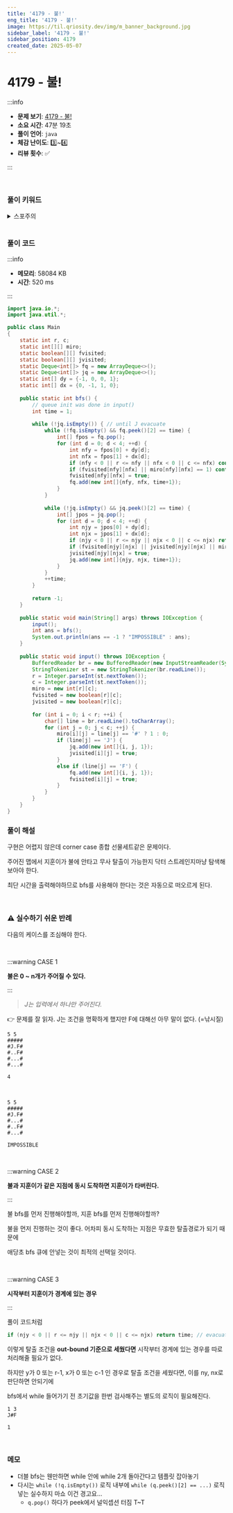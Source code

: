 ```yaml
---
title: '4179 - 불!'
eng_title: '4179 - 불!'
image: https://til.qriosity.dev/img/m_banner_background.jpg
sidebar_label: '4179 - 불!'
sidebar_position: 4179
created_date: 2025-05-07
---
```


# 4179 - 불!


:::info

- **문제 보기**: [4179 - 불!](https://www.acmicpc.net/problem/4179)
- **소요 시간**: 47분 19초
- **풀이 언어**: `java`
- **체감 난이도**: 3️⃣~4️⃣
- **리뷰 횟수**: ✅

:::

<br />

### 풀이 키워드

<details>
<summary>스포주의</summary>

`bfs`

</details>

<br />

### 풀이 코드

:::info

- **메모리**: 58084 KB
- **시간**: 520 ms

:::

```java
import java.io.*;
import java.util.*;

public class Main
{
    static int r, c;
    static int[][] miro;
    static boolean[][] fvisited;
    static boolean[][] jvisited;
    static Deque<int[]> fq = new ArrayDeque<>();
    static Deque<int[]> jq = new ArrayDeque<>();
    static int[] dy = {-1, 0, 0, 1};
    static int[] dx = {0, -1, 1, 0};
    
    public static int bfs() {
        // queue init was done in input()
        int time = 1;
        
		while (!jq.isEmpty()) { // until J evacuate
	        while (!fq.isEmpty() && fq.peek()[2] == time) {
    		    int[] fpos = fq.pop();
    		    for (int d = 0; d < 4; ++d) {
    		        int nfy = fpos[0] + dy[d];
    		        int nfx = fpos[1] + dx[d];
    		        if (nfy < 0 || r <= nfy || nfx < 0 || c <= nfx) continue; // out of bound
    		        if (fvisited[nfy][nfx] || miro[nfy][nfx] == 1) continue;
    		        fvisited[nfy][nfx] = true;
    		        fq.add(new int[]{nfy, nfx, time+1});
    		    }
	        }
		    
		    while (!jq.isEmpty() && jq.peek()[2] == time) {
    		    int[] jpos = jq.pop();
    		    for (int d = 0; d < 4; ++d) {
    		        int njy = jpos[0] + dy[d];
    		        int njx = jpos[1] + dx[d];
    		        if (njy < 0 || r <= njy || njx < 0 || c <= njx) return time; // evacuate
    		        if (fvisited[njy][njx] || jvisited[njy][njx] || miro[njy][njx] == 1) continue;
    		        jvisited[njy][njx] = true;
    		        jq.add(new int[]{njy, njx, time+1});
    		    }
		    }
		    ++time;
		}
		
		return -1;
    }
    
	public static void main(String[] args) throws IOException {
		input();
		int ans = bfs();
		System.out.println(ans == -1 ? "IMPOSSIBLE" : ans);
	}
	
	public static void input() throws IOException {
	    BufferedReader br = new BufferedReader(new InputStreamReader(System.in));
	    StringTokenizer st = new StringTokenizer(br.readLine());
	    r = Integer.parseInt(st.nextToken());
	    c = Integer.parseInt(st.nextToken());
	    miro = new int[r][c];
	    fvisited = new boolean[r][c];
	    jvisited = new boolean[r][c];
	    
	    for (int i = 0; i < r; ++i) {
	        char[] line = br.readLine().toCharArray();
	        for (int j = 0; j < c; ++j) {
	            miro[i][j] = line[j] == '#' ? 1 : 0;
	            if (line[j] == 'J') {
                    jq.add(new int[]{i, j, 1});
                    jvisited[i][j] = true;
	            }
	            else if (line[j] == 'F') {
	                fq.add(new int[]{i, j, 1});
	                fvisited[i][j] = true;
	            }
	        }
	    }
	}
}
```

### 풀이 해설

구현은 어렵지 않은데 corner case 종합 선물세트같은 문제이다.

주어진 맵에서 지훈이가 불에 안타고 무사 탈출이 가능한지 닥터 스트레인지마냥 탐색해보아야 한다.

최단 시간을 출력해야하므로 bfs를 사용해야 한다는 것은 자동으로 떠오르게 된다.

<br />

### ⚠️ 실수하기 쉬운 반례

다음의 케이스를 조심해야 한다.

<br />

:::warning CASE 1

<p style={{fontSize: '20px'}}><b>불은 0 ~ n개가 주어질 수 있다.</b></p>

:::

> *J는 입력에서 하나만 주어진다.*

👉 문제를 잘 읽자. J는 조건을 명확하게 했지만 F에 대해선 아무 말이 없다. (=낚시질)

```
5 5
#####
#J.F#
#..F#
#...#
#...#
```
```text title=정답
4
```

<br />

```
5 5
#####
#J.F#
#...#
#..F#
#...#
```
```text title=정답
IMPOSSIBLE
```

<br />

:::warning CASE 2

<p style={{fontSize: '20px'}}><b>불과 지훈이가 같은 지점에 동시 도착하면 지훈이가 타버린다.</b></p>

:::

불 bfs를 먼저 진행해야할까, 지훈 bfs를 먼저 진행해야할까?

불을 먼저 진행하는 것이 좋다. 어차피 동시 도착하는 지점은 무효한 탈출경로가 되기 때문에

애당초 bfs 큐에 안넣는 것이 최적의 선택일 것이다.

<br />

:::warning CASE 3

<p style={{fontSize: '20px'}}><b>시작부터 지훈이가 경계에 있는 경우</b></p>

:::

풀이 코드처럼

```java
if (njy < 0 || r <= njy || njx < 0 || c <= njx) return time; // evacuate
```

이렇게 탈출 조건을 **out-bound 기준으로 세웠다면** 시작부터 경계에 있는 경우를 따로 처리해줄 필요가 없다.

하지만 y가 0 또는 r-1, x가 0 또는 c-1 인 경우로 탈출 조건을 세웠다면, 이를 ny, nx로 판단하면 안되기에

bfs에서 while 들어가기 전 초기값을 한번 검사해주는 별도의 로직이 필요해진다.

```
1 3
J#F
```
```text title=정답
1
```

<br />

### 메모

- 더블 bfs는 웬만하면 while 안에 while 2개 돌아간다고 템플릿 잡아놓기
- 다시는 `while (!q.isEmpty())` 로직 내부에 `while (q.peek()[2] == ...)` 로직 넣는 실수하지 마쇼 이건 경고요...
    - `q.pop()` 하다가 peek에서 널익셉션 터짐 T~T